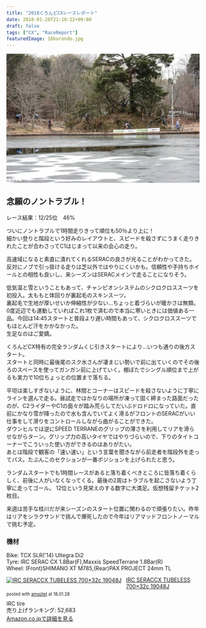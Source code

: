 ```yaml
---
title: "2018くろんどCXレースレポート"
date: 2018-01-28T21:10:12+09:00
draft: false
tags: ["CX", "RaceReport"]
featuredImage: 18kurondo.jpg
---
```

![image](18kurondo.jpg)
## 念願のノントラブル！

レース結果：12/25位　46%

ついにノントラブルで1時間走りきって順位も50％より上に！\
細かい登りと階段という好みのレイアウトと、スピードを殺さずにうまく走りきれたことが合わさってC1はじまって以来の会心の走り。

高速域になると素直に潰れてくれるSERACの良さが光ることがわかってきた。反対にノブで引っ掛ける走りは芝以外ではやりにくいかも。信頼性や手持ちホイールとの相性も良いし、来シーズンはSERACメインで走ることになりそう。

低気温と雪ということもあって、チャンピオンシステムのシクロクロススーツを初投入。太ももと体回りが裏起毛のスキンスーツ。\
裏起毛で生地が厚いせいか伸縮性が少ない…ちょっと着づらいが暖かさは無類。0度近辺でも運動していればこれ1枚で済むので本当に寒いときには価値ある一品。今回は14:45スタートと普段より遅い時間もあって、シクロクロススーツでもほとんど汗をかかなかった。\
生足なのはご愛嬌。

くろんどCX特有の完全ランダムくじ引きスタートにより…いつも通りの後方スタート。\
スタートと同時に最後尾のスク水さんが凄まじい勢いで前に出ていくのでその後ろのスペースを使ってガンガン前に上げていく。棚ぼたでシングル順位まで上がるも実力で10位ちょっとの位置まで落ちる。

平坦は楽しすぎないように、林間とコーナーはスピードを殺さないように丁寧にラインを選んで走る。昼試走ではかなりの場所が凍って固く締まった路面だったのが、C2ライダーやC1の面々が踏み荒らしてだいぶドロドロになっていた。直前にかなり雪が降ったので水も含んでいてよく滑るがフロントのSERACがいい仕事をして滑りをコントロールしながら曲がることができた。\
ダウンヒルでは逆にSPEED TERRANEのグリップの薄さを利用してリアを滑らせながらターン。グリップ力の高いタイヤではやりづらいので、下りのタイトコーナーでこういった使い方ができるのはありがたい。\
あとは階段で観客の「速い速い」という言葉を聞きながら前走者を階段外を走ってパス。たぶんこのセクションが一番ポジションを上げられたと思う。

ランダムスタートでも1時間レースがあると落ち着くべきところに皆落ち着くらしく、前後に人がいなくなってくる。最後の2周はトラブルを起こさないよう丁寧に走ってゴール。
12位という見栄えのする数字に大満足。仮想残留チケット2枚目。

来週は苦手な桂川だが来シーズンのスタート位置に関わるので頑張りたい。昨年はリアをシラクサンドで挑んで爆死したので今年はリアマッドフロントノーマルで挑む予定。


### 機材
Bike: TCX SLR('14) Ultegra Di2\
Tyre: IRC SERAC CX 1.8Bar(F),Maxxis SpeedTerrane 1.8Bar(R)\
Wheel: (Front)SHIMANO XT M785,(Rear)PAX PROJECT 24mm TL




<div class="amazlet-box" style="margin-bottom:0px;"><div class="amazlet-image" style="float:left;margin:0px 12px 1px 0px;"><a href="http://www.amazon.co.jp/exec/obidos/ASIN/B00DKUM0AA/gensobunya-22/ref=nosim/" name="amazletlink" target="_blank"><img src="https://images-fe.ssl-images-amazon.com/images/I/41vaS93N4iL._SL160_.jpg" alt="IRC SERACCX TUBELESS 700×32c 19048J" style="border: none;" /></a></div><div class="amazlet-info" style="line-height:120%; margin-bottom: 10px"><div class="amazlet-name" style="margin-bottom:10px;line-height:120%"><a href="http://www.amazon.co.jp/exec/obidos/ASIN/B00DKUM0AA/gensobunya-22/ref=nosim/" name="amazletlink" target="_blank">IRC SERACCX TUBELESS 700×32c 19048J</a><div class="amazlet-powered-date" style="font-size:80%;margin-top:5px;line-height:120%">posted with <a href="http://www.amazlet.com/" title="amazlet" target="_blank">amazlet</a> at 18.01.28</div></div><div class="amazlet-detail">IRC tire <br />売り上げランキング: 52,683<br /></div><div class="amazlet-sub-info" style="float: left;"><div class="amazlet-link" style="margin-top: 5px"><a href="http://www.amazon.co.jp/exec/obidos/ASIN/B00DKUM0AA/gensobunya-22/ref=nosim/" name="amazletlink" target="_blank">Amazon.co.jpで詳細を見る</a></div></div></div><div class="amazlet-footer" style="clear: left"></div></div>
